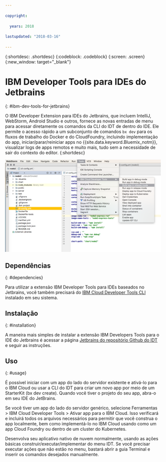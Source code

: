 ```yaml
---

copyright:

  years: 2018

lastupdated: "2018-03-16"

---
```


{:shortdesc: .shortdesc}
{:codeblock: .codeblock}
{:screen: .screen}
{:new_window: target="_blank"}

# IBM Developer Tools para IDEs do Jetbrains
{: #ibm-dev-tools-for-jetbrains}

O IBM Developer Extension para IDEs do Jetbrains, que incluem IntelliJ, WebStorm, Android Studio e outros, fornece as novas entradas de menu para acessar diretamente os comandos da CLI do IDT de dentro do IDE. Ele permite o acesso rápido a um subconjunto de comandos `bx dev` para os fluxos de trabalho do Docker e do CloudFoundry, incluindo implementação do app, iniciar/parar/reiniciar apps no {{site.data.keyword.Bluemix_notm}}, visualizar logs de apps remotos e muito mais, tudo sem a necessidade de sair do contexto do editor.
{:shortdesc}

![Captura de tela do IBM Developer Tools em execução no IDE WebStorm.](jetbrains.png "Exemplo do menu IDT em execução no IDE WebStorm")

## Dependências
{: #dependencies}

Para utilizar a extensão IBM Developer Tools para IDEs baseados no Jetbrains, você também precisará do [IBM Cloud Developer Tools CLI](index.html) instalado em seu sistema.

## Instalação
{: #installation}

A maneira mais simples de instalar a extensão IBM Developers Tools para o IDE do Jetbrains é acessar a página [Jetbrains do repositório Github do IDT](https://github.com/IBM-Cloud/ibm-cloud-developer-tools/tree/master/jetbrains) e seguir as instruções.

## Uso
{: #usage}

É possível iniciar com um app do lado do servidor existente e ativá-lo para o IBM Cloud ou usar a CLI do IDT para criar um novo app por meio de um StarterKit (bx dev create). Quando você tiver o projeto do seu app, abra-o em seu IDE do JetBrains.

Se você tiver um app do lado do servidor genérico, selecione Ferramentas > IBM Cloud Developer Tools > Ativar app para o IBM Cloud. Isso verificará e incluirá todos os arquivos necessários para permitir que você construa o app localmente, bem como implementá-lo no IBM Cloud usando como um app Cloud Foundry ou dentro de um cluster do Kubernetes.

Desenvolva seu aplicativo nativo de nuvem normalmente, usando as ações básicas construir/executar/implementar do menu IDT. Se você precisar executar ações que não estão no menu, bastará abrir a guia Terminal e inserir os comandos desejados manualmente.

